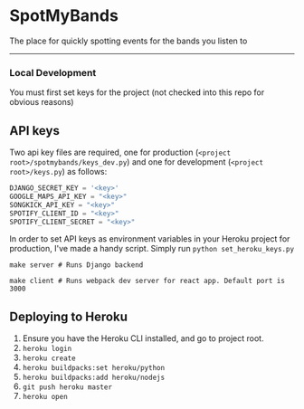 # SpotMyBands #

The place for quickly spotting events for the bands you listen to

---

### Local Development ###

You must first set keys for the project (not checked into this repo for obvious reasons)

## API keys ##

Two api key files are required, one for production (`<project root>/spotmybands/keys_dev.py`) and one for development (`<project root>/keys.py`) as follows:

```python
DJANGO_SECRET_KEY = '<key>'
GOOGLE_MAPS_API_KEY = "<key>"
SONGKICK_API_KEY = "<key>"
SPOTIFY_CLIENT_ID = "<key>"
SPOTIFY_CLIENT_SECRET = "<key>"
```

In order to set API keys as environment variables in your Heroku project for production, I've made a handy script. Simply run `python set_heroku_keys.py`

```
make server # Runs Django backend

make client # Runs webpack dev server for react app. Default port is 3000
```



## Deploying to Heroku ##



1. Ensure you have the Heroku CLI installed, and go to project root.
2. `heroku login`
2. `heroku create`
3. `heroku buildpacks:set heroku/python`
4. `heroku buildpacks:add heroku/nodejs`
5. `git push heroku master`
6. `heroku open`
